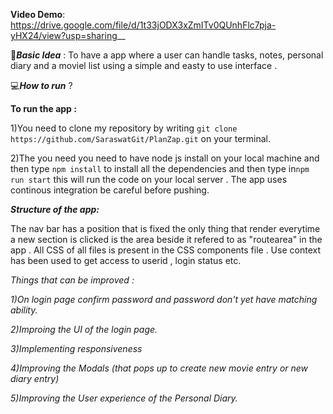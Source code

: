 

**Video Demo**: https://drive.google.com/file/d/1t33jODX3xZmITv0QUnhFlc7pja-yHX24/view?usp=sharing__

🧠***Basic Idea*** : To have a app where a user can handle tasks, notes, personal diary  and a moviel list using a simple and easty to use interface . 

💻***How to run*** ?

**To run the app :**

1)You need to clone my repository by writing ```git clone https://github.com/SaraswatGit/PlanZap.git``` on your terminal. 

2)The you need you need to have node js install on your local machine and then type ```npm install``` to install all the dependencies and then  type in```npm run start``` this will run the code on your local server . The app uses continous integration be careful before pushing.

***Structure of the app:***

The nav bar has a position that is fixed the only thing that render everytime a new section is clicked is the area beside it refered to as "routearea" in the app . All CSS of all files is present in the CSS components file . Use context has been used to get access to userid , login status etc. 

_Things that can be improved :_ 

_1)On login page confirm password and password don't yet have matching ability._ 

_2)Improing the UI of the login page._ 

_3)Implementing responsiveness_

_4)Improving the Modals (that pops up to create new movie entry or new diary entry)_ 

_5)Improving the User experience of the Personal Diary._ 
